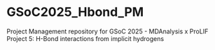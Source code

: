 # GSoC2025_Hbond_PM

Project Management repository for GSoC 2025 - MDAnalysis x ProLIF Project 5:  H-Bond interactions from implicit hydrogens
